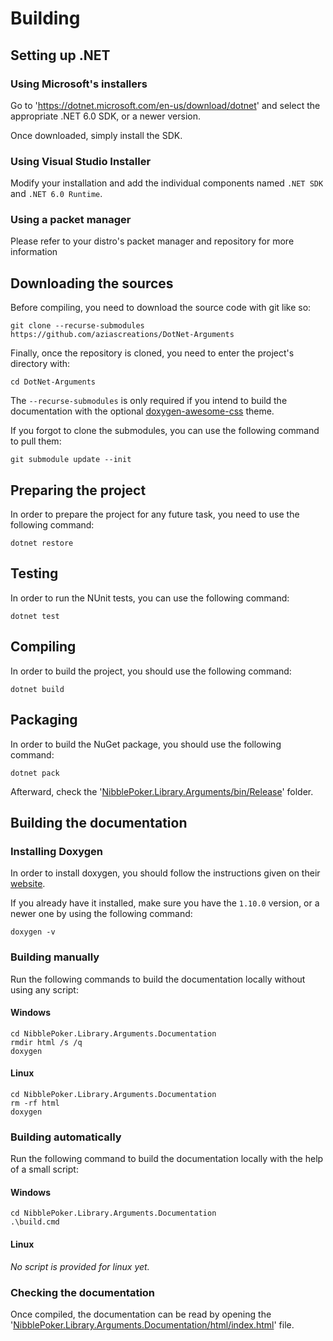 ﻿# Building

## Setting up .NET

### Using Microsoft's installers
Go to 'https://dotnet.microsoft.com/en-us/download/dotnet' and select the appropriate .NET 6.0 SDK, or a newer version.

Once downloaded, simply install the SDK.

### Using Visual Studio Installer
Modify your installation and add the individual components named `.NET SDK` and `.NET 6.0 Runtime`.

### Using a packet manager
Please refer to your distro's packet manager and repository for more information


## Downloading the sources
Before compiling, you need to download the source code with git like so:
```shell
git clone --recurse-submodules https://github.com/aziascreations/DotNet-Arguments
```

Finally, once the repository is cloned, you need to enter the project's directory with:
```shell
cd DotNet-Arguments
```

The `--recurse-submodules` is only required if you intend to build the documentation with the optional
[doxygen-awesome-css](https://github.com/jothepro/doxygen-awesome-css) theme.

If you forgot to clone the submodules, you can use the following command to pull them:
```shell
git submodule update --init
```

## Preparing the project
In order to prepare the project for any future task, you need to use the following command:
```shell
dotnet restore
```

## Testing
In order to run the NUnit tests, you can use the following command:
```shell
dotnet test
```

## Compiling
In order to build the project, you should use the following command:
```shell
dotnet build
```

## Packaging
In order to build the NuGet package, you should use the following command:
```shell
dotnet pack
```
Afterward, check the '[NibblePoker.Library.Arguments/bin/Release](NibblePoker.Library.Arguments/bin/Release)' folder.


## Building the documentation

### Installing Doxygen
In order to install doxygen, you should follow the instructions given on their
[website](https://www.doxygen.nl/index.html).

If you already have it installed, make sure you have the `1.10.0` version, or a newer one by using the
following command:
```shell
doxygen -v
```

### Building manually
Run the following commands to build the documentation locally without using any script:

#### Windows
```shell
cd NibblePoker.Library.Arguments.Documentation
rmdir html /s /q
doxygen
```

#### Linux
```shell
cd NibblePoker.Library.Arguments.Documentation
rm -rf html
doxygen
```


### Building automatically
Run the following command to build the documentation locally with the help of a small script:

#### Windows
```shell
cd NibblePoker.Library.Arguments.Documentation
.\build.cmd
```

#### Linux
*No script is provided for linux yet.*


### Checking the documentation
Once compiled, the documentation can be read by opening the
'[NibblePoker.Library.Arguments.Documentation/html/index.html](NibblePoker.Library.Arguments.Documentation/html/index.html])'
file.
